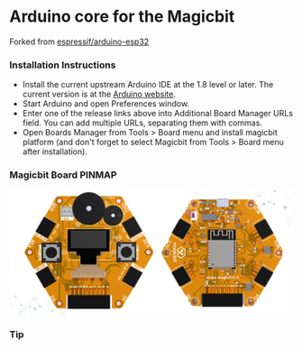 # Arduino core for the Magicbit
Forked from [espressif/arduino-esp32](https://github.com/espressif/arduino-esp32)

### Installation Instructions
- Install the current upstream Arduino IDE at the 1.8 level or later. The current version is at the [Arduino website](http://www.arduino.cc/en/main/software).
- Start Arduino and open Preferences window.
- Enter one of the release links above into Additional Board Manager URLs field. You can add multiple URLs, separating them with commas.
- Open Boards Manager from Tools > Board menu and install magicbit platform (and don't forget to select Magicbit from Tools > Board menu after installation).

### Magicbit Board PINMAP

![Layout](docs/layout.PNG)

### Tip


